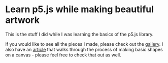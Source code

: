 # Learn p5.js while making beautiful artwork

This is the stuff I did while I was learning the basics of the p5.js library. 

If you would like to see all the pieces I made, please check out the [gallery](https://bezier-gallery.netlify.app/). I also have an [article](https://zagzig.medium.com/making-digital-art-with-javascript-289d758f7dc) that walks through the process of making basic shapes on a canvas - please feel free to check that out as well.